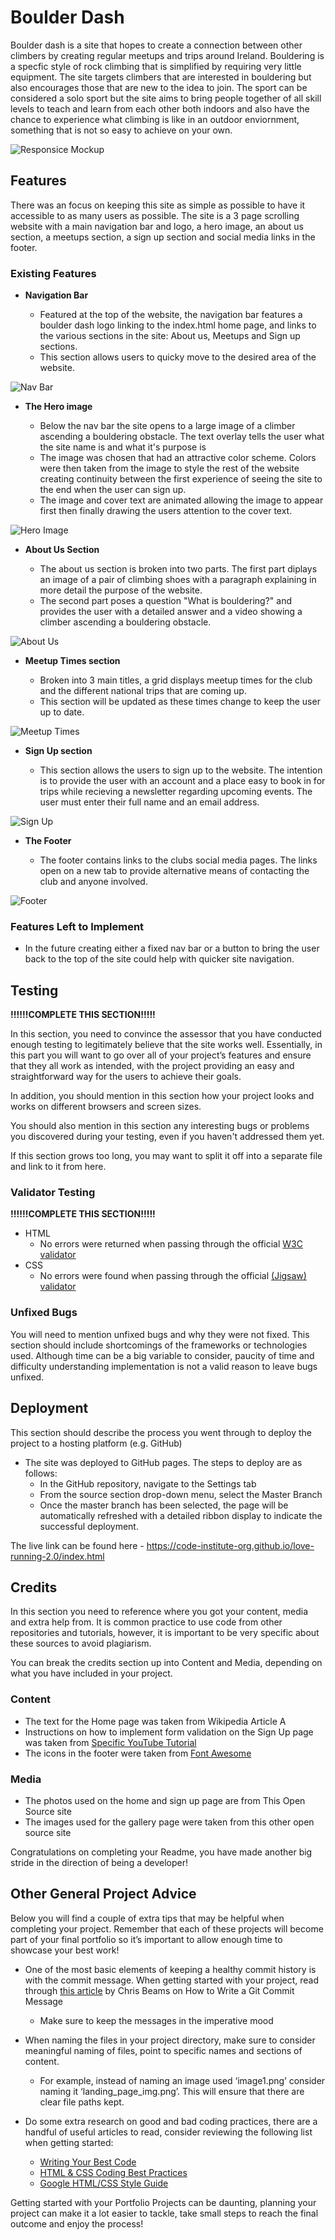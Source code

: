 # Boulder Dash

Boulder dash is a site that hopes to create a connection between other climbers by creating regular meetups and trips around Ireland. Bouldering is a specfic style of rock climbing that is simplified by requiring very little equipment. The site targets climbers that are interested in bouldering but also encourages those that are new to the idea to join. The sport can be considered a solo sport but the site aims to bring people together of all skill levels to teach and learn from each other both indoors and also have the chance to experience what climbing is like in an outdoor enviornment, something that is not so easy to achieve on your own.

![Responsice Mockup](https://github.com/lucyrush/readme-template/blob/master/media/love_running_mockup.png)

## Features 

There was an focus on keeping this site as simple as possible to have it accessible to as many users as possible. The site is a 3 page scrolling website with a main navigation bar and logo, a hero image, an about us section, a meetups section, a sign up section and social media links in the footer.

### Existing Features

- __Navigation Bar__

  - Featured at the top of the website, the navigation bar features a boulder dash logo linking to the index.html home page, and links to the various sections in the site: About us, Meetups and Sign up sections.
  - This section allows users to quicky move to the desired area of the website.

![Nav Bar](docs/screenshots/nav-bar.png)

- __The Hero image__

  - Below the nav bar the site opens to a large image of a climber ascending a bouldering obstacle. The text overlay tells the user what the site name is and what it's purpose is
  - The image was chosen that had an attractive color scheme. Colors were then taken from the image to style the rest of the website creating continuity between the first experience of seeing the site to the end when the user can sign up.
  - The image and cover text are animated allowing the image to appear first then finally drawing the users attention to the cover text.


![Hero Image](docs/screenshots/hero-image.png)

- __About Us Section__

  - The about us section is broken into two parts. The first part diplays an image of a pair of climbing shoes with a paragraph explaining in more detail the purpose of the website.
  - The second part poses a question "What is bouldering?" and provides the user with a detailed answer and a video showing a climber ascending a bouldering obstacle.

![About Us](docs/screenshots/about-us.png)

- __Meetup Times section__

  - Broken into 3 main titles, a grid displays meetup times for the club and the different national trips that are coming up. 
  - This section will be updated as these times change to keep the user up to date. 

![Meetup Times](docs/screenshots/meetups.png)

- __Sign Up section__

  - This section allows the users to sign up to the website. The intention is to provide the user with an account and a place easy to book in for trips while recieving a newsletter regarding upcoming events. The user must enter their full name and an email address.

![Sign Up](docs/screenshots/sign-up.png)

- __The Footer__ 

  - The footer contains links to the clubs social media pages. The links open on a new tab to provide alternative means of contacting the club and anyone involved.

![Footer](docs/screenshots/footer.png)


### Features Left to Implement

- In the future creating either a fixed nav bar or a button to bring the user back to the top of the site could help with quicker site navigation.

## Testing 

**!!!!!!COMPLETE THIS SECTION!!!!!**

In this section, you need to convince the assessor that you have conducted enough testing to legitimately believe that the site works well. Essentially, in this part you will want to go over all of your project’s features and ensure that they all work as intended, with the project providing an easy and straightforward way for the users to achieve their goals.

In addition, you should mention in this section how your project looks and works on different browsers and screen sizes.

You should also mention in this section any interesting bugs or problems you discovered during your testing, even if you haven't addressed them yet.

If this section grows too long, you may want to split it off into a separate file and link to it from here.


### Validator Testing 

**!!!!!!COMPLETE THIS SECTION!!!!!**
- HTML
  - No errors were returned when passing through the official [W3C validator](https://validator.w3.org/nu/?doc=https%3A%2F%2Fcode-institute-org.github.io%2Flove-running-2.0%2Findex.html)
- CSS
  - No errors were found when passing through the official [(Jigsaw) validator](https://jigsaw.w3.org/css-validator/validator?uri=https%3A%2F%2Fvalidator.w3.org%2Fnu%2F%3Fdoc%3Dhttps%253A%252F%252Fcode-institute-org.github.io%252Flove-running-2.0%252Findex.html&profile=css3svg&usermedium=all&warning=1&vextwarning=&lang=en#css)

### Unfixed Bugs

You will need to mention unfixed bugs and why they were not fixed. This section should include shortcomings of the frameworks or technologies used. Although time can be a big variable to consider, paucity of time and difficulty understanding implementation is not a valid reason to leave bugs unfixed. 

## Deployment

This section should describe the process you went through to deploy the project to a hosting platform (e.g. GitHub) 

- The site was deployed to GitHub pages. The steps to deploy are as follows: 
  - In the GitHub repository, navigate to the Settings tab 
  - From the source section drop-down menu, select the Master Branch
  - Once the master branch has been selected, the page will be automatically refreshed with a detailed ribbon display to indicate the successful deployment. 

The live link can be found here - https://code-institute-org.github.io/love-running-2.0/index.html 


## Credits 

In this section you need to reference where you got your content, media and extra help from. It is common practice to use code from other repositories and tutorials, however, it is important to be very specific about these sources to avoid plagiarism. 

You can break the credits section up into Content and Media, depending on what you have included in your project. 

### Content 

- The text for the Home page was taken from Wikipedia Article A
- Instructions on how to implement form validation on the Sign Up page was taken from [Specific YouTube Tutorial](https://www.youtube.com/)
- The icons in the footer were taken from [Font Awesome](https://fontawesome.com/)

### Media

- The photos used on the home and sign up page are from This Open Source site
- The images used for the gallery page were taken from this other open source site


Congratulations on completing your Readme, you have made another big stride in the direction of being a developer! 

## Other General Project Advice

Below you will find a couple of extra tips that may be helpful when completing your project. Remember that each of these projects will become part of your final portfolio so it’s important to allow enough time to showcase your best work! 

- One of the most basic elements of keeping a healthy commit history is with the commit message. When getting started with your project, read through [this article](https://chris.beams.io/posts/git-commit/) by Chris Beams on How to Write  a Git Commit Message 
  - Make sure to keep the messages in the imperative mood 

- When naming the files in your project directory, make sure to consider meaningful naming of files, point to specific names and sections of content.
  - For example, instead of naming an image used ‘image1.png’ consider naming it ‘landing_page_img.png’. This will ensure that there are clear file paths kept. 

- Do some extra research on good and bad coding practices, there are a handful of useful articles to read, consider reviewing the following list when getting started:
  - [Writing Your Best Code](https://learn.shayhowe.com/html-css/writing-your-best-code/)
  - [HTML & CSS Coding Best Practices](https://medium.com/@inceptiondj.info/html-css-coding-best-practice-fadb9870a00f)
  - [Google HTML/CSS Style Guide](https://google.github.io/styleguide/htmlcssguide.html#General)

Getting started with your Portfolio Projects can be daunting, planning your project can make it a lot easier to tackle, take small steps to reach the final outcome and enjoy the process! 
